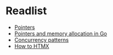 # Readlist

- [Pointers](https://www.youtube.com/watch?v=2ybLD6_2gKM)
- [Pointers and memory allocation in Go](https://www.youtube.com/watch?v=sTFJtxJXkaY)
- [Concurrency patterns](https://www.youtube.com/watch?v=qyM8Pi1KiiM)
- [How to HTMX](https://www.youtube.com/watch?v=Ipric7NvynY)
